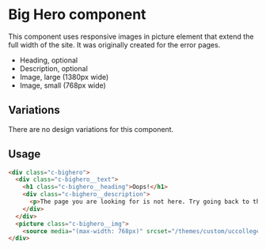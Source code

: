 # Big Hero component

This component uses responsive images in picture element that extend the full width of the site. It was originally created for the error pages.

- Heading, optional
- Description, optional
- Image, large (1380px wide)
- Image, small (768px wide)


## Variations

There are no design variations for this component.

## Usage

```html
<div class="c-bighero">
  <div class="c-bighero__text">
    <h1 class="c-bighero__heading">Oops!</h1>
    <div class="c-bighero__description">
      <p>The page you are looking for is not here. Try going back to the <a href="/it/showcase/">homepage</a>.</p>
    </div>
  </div>
  <picture class="c-bighero__img">
    <source media="(max-width: 768px)" srcset="/themes/custom/uccollege/it_showcase/images/gargoyle-sm.jpg"> <img src="/themes/custom/uccollege/it_showcase/images/gargoyle-lg" alt=""></picture>
</div>
```
